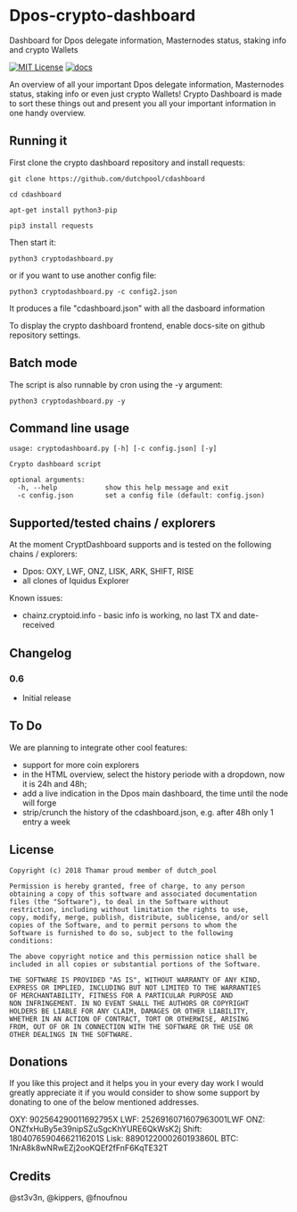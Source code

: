 # Dpos-crypto-dashboard
Dashboard for Dpos delegate information, Masternodes status, staking info and crypto Wallets

[![MIT License](http://img.shields.io/badge/license-MIT-blue.svg)](https://github.com/ThamarD/Dpos-crypto-dashboard/LICENSE)
[![docs](https://img.shields.io/badge/doc-online-blue.svg)](https://github.com/ThamarD/Dpos-crypto-dashboard/wiki)


An overview of all your important Dpos delegate information, Masternodes status, staking info or even just crypto Wallets!
Crypto Dashboard is made to sort these things out and present you all your important information in one handy overview.



## Running it

First clone the crypto dashboard repository and install requests:

```git clone https://github.com/dutchpool/cdashboard```

```cd cdashboard```

```apt-get install python3-pip```

```pip3 install requests```



Then start it:

```python3 cryptodashboard.py```

or if you want to use another config file:

```python3 cryptodashboard.py -c config2.json```

It produces a file "cdashboard.json" with all the dasboard information 

To display the crypto dashboard frontend, enable docs-site on github repository settings.


## Batch mode

The script is also runnable by cron using the -y argument:

`python3 cryptodashboard.py -y`




## Command line usage

```
usage: cryptodashboard.py [-h] [-c config.json] [-y]

Crypto dashboard script

optional arguments:
  -h, --help            show this help message and exit
  -c config.json        set a config file (default: config.json)

```


## Supported/tested chains / explorers

At the moment CryptDashboard supports and is tested on the following chains / explorers:
- Dpos:  OXY, LWF, ONZ, LISK, ARK, SHIFT, RISE
- all clones of Iquidus Explorer 

Known issues:
- chainz.cryptoid.info - basic info is working, no last TX and date-received

## Changelog

### 0.6
- Initial release


## To Do
We are planning to integrate other cool features:
- support for more coin explorers
- in the HTML overview, select the history periode with a dropdown, now it is 24h and 48h;
- add a live indication in the Dpos main dashboard, the time until the node will forge
- strip/crunch the history of the cdashboard.json, e.g. after 48h only 1 entry a week


	
## License

```
Copyright (c) 2018 Thamar proud member of dutch_pool

Permission is hereby granted, free of charge, to any person
obtaining a copy of this software and associated documentation
files (the "Software"), to deal in the Software without
restriction, including without limitation the rights to use,
copy, modify, merge, publish, distribute, sublicense, and/or sell
copies of the Software, and to permit persons to whom the
Software is furnished to do so, subject to the following
conditions:

The above copyright notice and this permission notice shall be
included in all copies or substantial portions of the Software.

THE SOFTWARE IS PROVIDED "AS IS", WITHOUT WARRANTY OF ANY KIND,
EXPRESS OR IMPLIED, INCLUDING BUT NOT LIMITED TO THE WARRANTIES
OF MERCHANTABILITY, FITNESS FOR A PARTICULAR PURPOSE AND
NON INFRINGEMENT. IN NO EVENT SHALL THE AUTHORS OR COPYRIGHT
HOLDERS BE LIABLE FOR ANY CLAIM, DAMAGES OR OTHER LIABILITY,
WHETHER IN AN ACTION OF CONTRACT, TORT OR OTHERWISE, ARISING
FROM, OUT OF OR IN CONNECTION WITH THE SOFTWARE OR THE USE OR
OTHER DEALINGS IN THE SOFTWARE.
```


## Donations

If you like this project and it helps you in your every day work I would greatly appreciate it if you would consider to show some support by donating to one of the below mentioned addresses.

OXY: 	902564290011692795X
LWF: 	2526916071607963001LWF
ONZ: 	ONZfxHuBy5e39nipSZuSgcKhYURE6QkWsK2j
Shift: 	18040765904662116201S
Lisk: 	8890122000260193860L
BTC: 	1NrA8k8wNRwEZj2ooKQEf2fFnF6KqTE32T


## Credits

@st3v3n, @kippers, @fnoufnou
